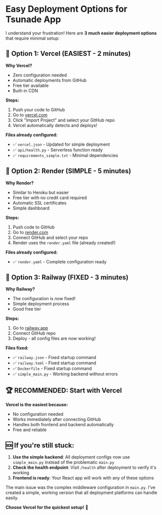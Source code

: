 # Easy Deployment Options for Tsunade App

I understand your frustration! Here are **3 much easier deployment options** that require minimal setup:

## 🚀 Option 1: Vercel (EASIEST - 2 minutes)

**Why Vercel?** 
- Zero configuration needed
- Automatic deployments from GitHub
- Free tier available
- Built-in CDN

**Steps:**
1. Push your code to GitHub
2. Go to [vercel.com](https://vercel.com)
3. Click "Import Project" and select your GitHub repo
4. Vercel automatically detects and deploys!

**Files already configured:**
- ✅ `vercel.json` - Updated for simple deployment
- ✅ `api/health.py` - Serverless function ready
- ✅ `requirements_simple.txt` - Minimal dependencies

## 🎯 Option 2: Render (SIMPLE - 5 minutes)

**Why Render?**
- Similar to Heroku but easier
- Free tier with no credit card required
- Automatic SSL certificates
- Simple dashboard

**Steps:**
1. Push code to GitHub
2. Go to [render.com](https://render.com)
3. Connect GitHub and select your repo
4. Render uses the `render.yaml` file (already created!)

**Files already configured:**
- ✅ `render.yaml` - Complete configuration ready

## 🔧 Option 3: Railway (FIXED - 3 minutes)

**Why Railway?**
- The configuration is now fixed!
- Simple deployment process
- Good free tier

**Steps:**
1. Go to [railway.app](https://railway.app)
2. Connect GitHub repo
3. Deploy - all config files are now working!

**Files fixed:**
- ✅ `railway.json` - Fixed startup command
- ✅ `railway.toml` - Fixed startup command  
- ✅ `Dockerfile` - Fixed startup command
- ✅ `simple_main.py` - Working backend without errors

## 🏆 RECOMMENDED: Start with Vercel

**Vercel is the easiest because:**
- No configuration needed
- Works immediately after connecting GitHub
- Handles both frontend and backend automatically
- Free and reliable

## 🆘 If you're still stuck:

1. **Use the simple backend**: All deployment configs now use `simple_main.py` instead of the problematic `main.py`
2. **Check the health endpoint**: Visit `/health` after deployment to verify it's working
3. **Frontend is ready**: Your React app will work with any of these options

The main issue was the complex middleware configuration in `main.py`. I've created a simple, working version that all deployment platforms can handle easily.

**Choose Vercel for the quickest setup!** 🎉